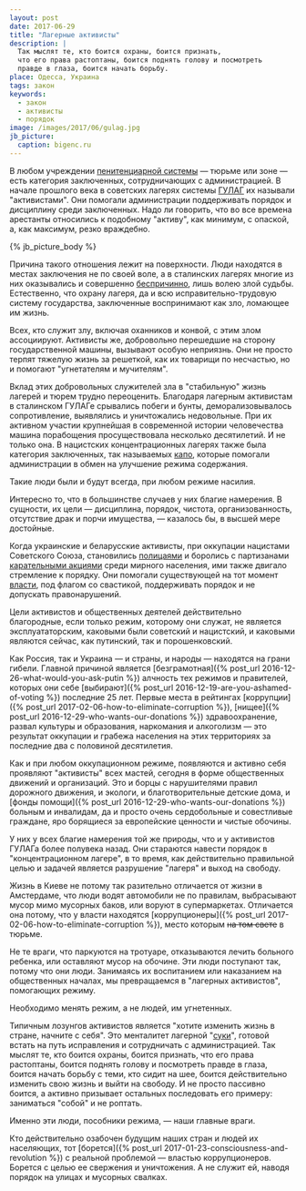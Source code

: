 ```yaml
---
layout: post
date: 2017-06-29
title: "Лагерные активисты"
description: |
  Так мыслят те, кто боится охраны, боится признать,
  что его права растоптаны, боится поднять голову и посмотреть
  правде в глаза, боится начать борьбу.
place: Одесса, Украина
tags: закон
keywords:
  - закон
  - активисты
  - порядок
image: /images/2017/06/gulag.jpg
jb_picture:
  caption: bigenc.ru
---
```


В любом учреждении
[пенитенциарной системы](https://ru.wikipedia.org/wiki/%D0%9F%D0%B5%D0%BD%D0%B8%D1%82%D0%B5%D0%BD%D1%86%D0%B8%D0%B0%D1%80%D0%BD%D0%B0%D1%8F_%D1%81%D0%B8%D1%81%D1%82%D0%B5%D0%BC%D0%B0)
&mdash; тюрьме или зоне &mdash;
есть категория заключенных, сотрудничающих
с администрацией. В начале прошлого века в советских лагерях системы
[ГУЛАГ](https://ru.wikipedia.org/wiki/%D0%93%D0%A3%D0%9B%D0%90%D0%93)
их называли "активистами". Они помогали администрации поддерживать
порядок и дисциплину среди заключенных. Надо ли говорить, что во все
времена арестанты относились к подобному "активу", как минимум, с опаской,
а, как максимум, резко враждебно.

{% jb_picture_body %}

<!--more-->

Причина такого отношения лежит на поверхности. Люди находятся в местах
заключения не по своей воле, а в сталинских лагерях многие из них оказывались
и совершенно
[беспричинно](https://ru.wikipedia.org/wiki/%D0%A1%D1%82%D0%B0%D0%BB%D0%B8%D0%BD%D1%81%D0%BA%D0%B8%D0%B5_%D1%80%D0%B5%D0%BF%D1%80%D0%B5%D1%81%D1%81%D0%B8%D0%B8),
лишь волею злой судьбы. Естественно, что
охрану лагеря, да и всю исправительно-трудовую систему государства, заключенные
воспринимают как зло, ломающее им жизнь.

Всех, кто служит злу, включая оханников и конвой, с этим злом
ассоциируют. Активисты же, добровольно перешедшие на сторону государственной
машины, вызывают особую неприязнь. Они не просто терпят тяжелую
жизнь за решеткой, как их товарищи по несчастью, но и помогают "угнетателям
и мучителям".

Вклад этих добровольных служителей зла в "стабильную" жизнь лагерей и тюрем трудно переоценить.
Благодаря лагерным активистам в сталинском ГУЛАГе срывались побеги и бунты,
деморализовывалось сопротивление, выявлялись и уничтожались недовольные.
При их активном участии крупнейшая в современной истории человечества
машина порабощения просуществовала несколько десятилетий. И не только она.
В нацистских концентрационных лагерях также была категория заключенных, так
называемых [капо](https://ru.wikipedia.org/wiki/%D0%9A%D0%B0%D0%BF%D0%BE), которые
помогали администрации в обмен на улучшение режима содержания.

Такие люди были и будут всегда, при любом режиме насилия.

Интересно то, что в большинстве случаев у них благие
намерения. В сущности, их цели &mdash; дисциплина, порядок, чистота,
организованность, отсутствие драк и порчи имущества, &mdash; казалось бы,
в высшей мере достойные.

Когда украинские и беларусские активисты, при оккупации нацистами Советского Союза,
становились
[полицаями](https://ru.wikipedia.org/wiki/%D0%92%D1%81%D0%BF%D0%BE%D0%BC%D0%BE%D0%B3%D0%B0%D1%82%D0%B5%D0%BB%D1%8C%D0%BD%D0%B0%D1%8F_%D0%BF%D0%BE%D0%BB%D0%B8%D1%86%D0%B8%D1%8F)
и боролись с партизанами
[карательными акциями](http://oursociety.ru/publ/istorija_rossii/predateli_policai_v_gody_velikoj_otechestvennoj_vojny/4-1-0-195)
среди мирного населения, ими также двигало стремление к порядку. Они помогали
существующей на тот момент
[власти](https://ru.wikipedia.org/wiki/%D0%A0%D0%B5%D0%B9%D1%85%D1%81%D0%BA%D0%BE%D0%BC%D0%B8%D1%81%D1%81%D0%B0%D1%80%D0%B8%D0%B0%D1%82_%D0%A3%D0%BA%D1%80%D0%B0%D0%B8%D0%BD%D0%B0), под флагом со свастикой, поддерживать
порядок и не допускать правонарушений.

Цели активистов и общественных деятелей действительно благородные, если только режим,
которому они служат,
не является эксплуататорским, каковыми были советский и нацистский,
и каковыми являются сейчас, как путинский, так и порошенковский.

Как Россия, так и Украина &mdash; и страны, и народы &mdash; находятся на грани гибели.
Главной причиной является
[безграмотная]({% post_url 2016-12-26-what-would-you-ask-putin %})
алчность тех режимов и правителей,
которых они себе
[выбирают]({% post_url 2016-12-19-are-you-ashamed-of-voting %})
последние 25 лет. Первые места в рейтингах
[коррупции]({% post_url 2017-02-06-how-to-eliminate-corruption %}),
[нищее]({% post_url 2016-12-29-who-wants-our-donations %})
здравоохранение, развал культуры и образования, наркомания и алкоголизм &mdash;
это результат оккупации и грабежа населения на этих территориях за
последние два с половиной десятилетия.

Как и при любом оккупационном режиме, появляются и активно себя проявляют
"активисты" всех мастей, сегодня в форме общественных движений и организаций.
Это и борцы с нарушителями правил дорожного движения,
и экологи, и благотворительные детские дома, и
[фонды помощи]({% post_url 2016-12-29-who-wants-our-donations %})
больным и инвалидам,
да и просто очень сердобольные и совестливые граждане,
яро борящиеся за европейские ценности и чистые обочины.

У них у всех благие намерения той же природы, что и у активистов ГУЛАГа
более полувека назад.
Они стараются навести порядок в "концентрационном лагере", в то время, как
действительно правильной целью и задачей является разрушение "лагеря" и выход
на свободу.

Жизнь в Киеве не потому так разительно отличается от жизни
в Амстердаме, что люди водят автомобили не по правилам, выбрасывают мусор мимо
мусорных баков, или воруют в супермаркетах. Отличается она потому, что
у власти находятся
[коррупционеры]({% post_url 2017-02-06-how-to-eliminate-corruption %}),
место которым <del>на том свете</del> в тюрьме.

Не те враги, что паркуются на тротуаре, отказываются
лечить больного ребенка, или оставляют мусор на обочине. Эти люди поступают так, потому
что они люди. Занимаясь их воспитанием или наказанием на общественных
началах, мы превращаемся в "лагерных активистов", помогающих режиму.

Необходимо менять режим, а не людей, им угнетенных.

Типичным лозунгов активистов является "хотите изменить жизнь в стране, начните
с себя". Это менталитет лагерной
"[суки](https://ru.wikipedia.org/wiki/%D0%A1%D1%83%D1%87%D1%8C%D1%8F_%D0%B2%D0%BE%D0%B9%D0%BD%D0%B0)",
готовой встать на путь исправления и сотрудничать с администрацией.
Так мыслят те, кто боится охраны,
боится признать, что его права растоптаны, боится поднять голову и посмотреть
правде в глаза, боится начать борьбу с теми, кто сидит на шее, боится
действительно изменить свою жизнь и выйти на свободу. И не просто пассивно боится,
а активно призывает остальных последовать его примеру:
заниматься "собой" и не роптать.

Именно эти люди, пособники режима, &mdash; наши главные враги.

Кто действительно озабочен будущим наших стран и людей их населяющих, тот
[борется]({% post_url 2017-01-23-consciousness-and-revolution %})
с реальной проблемой &mdash; властью коррупционеров. Борется с целью
ее свержения и уничтожения. А не служит ей, наводя порядок на улицах и
мусорных свалках.

